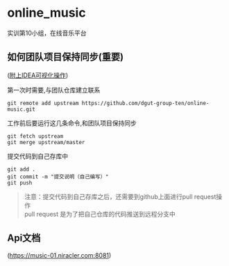 # online_music
实训第10小组，在线音乐平台

## 如何团队项目保持同步(重要)

([附上IDEA可视化操作](https://blog.csdn.net/autfish/article/details/52513465))

第一次时需要,与团队仓库建立联系

```shell script
git remote add upstream https://github.com/dgut-group-ten/online-music.git
```

工作前后要运行这几条命令,和团队项目保持同步

```shell script
git fetch upstream
git merge upstream/master
```

提交代码到自己存库中
```shell script
git add .
git commit -m "提交说明（自己编写）"
git push
```

> 注意：提交代码到自己存库之后，还需要到github上面进行pull request操作  
pull request 是为了把自己仓库的代码推送到远程分支中


## **Api文档**

(https://music-01.niracler.com:8081)
